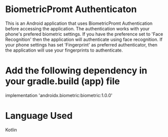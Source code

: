 # BiometricPromt Authenticaton
This is an Android application that uses BiometricPromt Authentication before accessing the application. The authentication works with your phone's prefered biometric settings. If you have the preference set to 'Face Recognition' then the application will authenticate using face recognition. If your phone settings has set 'Fingerprint' as preferred authenticator, then the application will use your fingerprints to authenticate.

# Add the following dependency in your gradle.build (app) file
implementation 'androidx.biometric:biometric:1.0.0'

# Language Used
Kotlin
